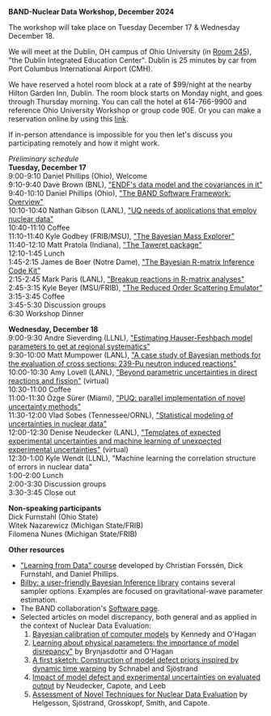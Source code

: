 **BAND-Nuclear Data Workshop, December 2024**

The workshop will take place on Tuesday December 17 & Wednesday December 18. 

We will meet at the Dublin, OH campus of Ohio University (in <a href="https://www.ohio.edu/chsp/dublin-center/fewer-30-people">Room 245</a>), "the Dublin Integrated Education Center". 
Dublin is 25 minutes by car from Port Columbus International Airport (CMH). 

We have reserved a hotel room block at a rate of $99/night at the nearby Hilton Garden Inn, Dublin. The room block starts on Monday night, and goes through Thursday morning. You can call the hotel at 614-766-9900 and reference Ohio University Workshop or group code 90E. Or you can make a reservation online by using this <a href="https://www.hilton.com/en/book/reservation/deeplink/?ctyhocn=CMHDHGI&groupCode=90E&arrivaldate=2024-12-16&departuredate=2024-12-19&cid=OM,WW,HILTONLINK,EN,DirectLink&fromId=HILTONLINKDIRECT">link</a>.

If in-person attendance is impossible for you then let's discuss you participating remotely and how it might work. 

*Preliminary schedule*<br>
**Tuesday, December 17**<br>
9:00-9:10 Daniel Phillips (Ohio), Welcome<br>
9:10-9:40 Dave Brown (BNL), <a href="../Dataworkshoptalks/Brown">"ENDF's data model and the covariances in it"</a><br>
9:40-10:10 Daniel Phillips (Ohio), <a href="../Dataworkshoptalks/Phillips.pdf">"The BAND Software Framework: Overview"</a><br>
10:10-10:40 Nathan Gibson (LANL), <a href="../Dataworkshoptalks/Gibson.pdf">"UQ needs of applications that employ nuclear data"</a><br>
10:40-11:10 Coffee<br>
11:10-11:40 Kyle Godbey (FRIB/MSU), <a href="../Dataworkshoptalks/Godbey.pdf">"The Bayesian Mass Explorer"</a><br>
11:40-12:10 Matt Pratola (Indiana), <a href="../Dataworkshoptalks/Pratola.pdf">"The Taweret package"</a><br>
12:10-1:45 Lunch<br>
1:45-2:15 James de Boer (Notre Dame), <a href="../Dataworkshoptalks/DeBoer.pptx">"The Bayesian R-matrix Inference Code Kit"</a><br>
2:15-2:45 Mark Paris (LANL), <a href="../Dataworkshoptalks/Paris.pptx">"Breakup reactions in R-matrix analyses"</a><br>
2:45-3:15 Kyle Beyer (MSU/FRIB), <a href="../Dataworkshoptalks/Paris.pptx">"The Reduced Order Scattering Emulator"</a><br>
3:15-3:45 Coffee<br>
3:45-5:30 Discussion groups<br>
6:30 Workshop Dinner

**Wednesday, December 18**<br>
9:00-9:30 Andre Sieverding (LLNL), <a href="../Dataworkshoptalks/Sieverding.pdf">"Estimating Hauser-Feshbach model parameters to get at regional systematics"</a><br>
9:30-10:00 Matt Mumpower (LANL), <a href="../Dataworkshoptalks/Mumpower.pdf">"A case study of Bayesian methods for the evaluation of cross sections: 239-Pu neutron induced reactions"</a><br>
10:00-10:30 Amy Lovell (LANL), <a href="../Dataworkshoptalks/Lovell.pdf">"Beyond parametric uncertainties in direct reactions and fission"</a> (virtual)<br>
10:30-11:00 Coffee<br>
11:00-11:30 Özge Sürer (Miami), <a href="../Dataworkshoptalks/Surer.pdf">"PUQ: parallel implementation of novel uncertainty methods"</a><br>
11:30-12:00 Vlad Sobes (Tennessee/ORNL), <a href="../Dataworkshoptalks/Sobes.pdf">"Statistical modeling of uncertainties in nuclear data"</a><br>
12:00-12:30 Denise Neudecker (LANL), <a href="../Dataworkshoptalks/Neudecker.pdf">"Templates of expected experimental uncertainties and machine learning of unexpected experimental uncertainties"</a> (virtual)<br>
12:30-1:00 Kyle Wendt (LLNL), "Machine learning the correlation structure of errors in nuclear data"<br>
1:00-2:00 Lunch<br>
2:00-3:30 Discussion groups<br>
3:30-3:45 Close out

**Non-speaking participants**<br>
Dick Furnstahl (Ohio State)<br>
Witek Nazarewicz (Michigan State/FRIB)<br>
Filomena Nunes (Michigan State/FRIB)

**Other resources**<br>
- <a href="https://furnstahl.github.io/Physics-8820/about.html">"Learning from Data" course</a> developed by Christian Forssén, Dick Furnstahl, and Daniel Phillips.
- <a href="https://lscsoft.docs.ligo.org/bilby/">Bilby: a user-friendly Bayesian Inference library</a> contains several sampler options. Examples are focused on gravitational-wave parameter estimation. 
- The BAND collaboration's <a href="https://bandframework.github.io/software/">Software page</a>.
- Selected articles on model discrepancy, both general and as applied in the context of Nuclear Data Evaluation:
  1. <a href="https://www.asc.ohio-state.edu/statistics/comp_exp/jour.club/KennedyOHagan_2002.pdf">Bayesian calibration of computer models</a> by Kennedy and O'Hagan
  2. <a href="http://www.tonyohagan.co.uk/academic/pdf/simmach.pdf">Learning about physical parameters: the importance of model disrepancy"</a> by Brynjasdottir and O'Hagan
  3. <a href="https://arxiv.org/abs/1811.03874">A first sketch: Construction of model defect priors inspired by dynamic time warping</a> by Schnabel and Sjöstrand
  4. <a href="https://www.sciencedirect.com/science/article/abs/pii/S0168900213005238?via%3Dihub">Impact of model defect and experimental uncertainties on evaluated output</a> by Neudecker, Capote, and Leeb
  5. <a href="https://www.diva-portal.org/smash/get/diva2:1098683/FULLTEXT01.pdf">Assessment of Novel Techniques for Nuclear Data Evaluation</a> by Helgesson, Sjöstrand, Grosskopf, Smith, and Capote.


     


